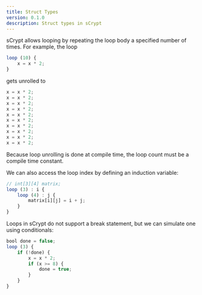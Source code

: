```yaml
---
title: Struct Types
version: 0.1.0
description: Struct types in sCrypt
---
```


sCrypt allows looping by repeating the loop body a specified number of times. For example, the loop

```javascript
loop (10) {
    x = x * 2;
}
```

gets unrolled to

```javascript
x = x * 2;
x = x * 2;
x = x * 2;
x = x * 2;
x = x * 2;
x = x * 2;
x = x * 2;
x = x * 2;
x = x * 2;
x = x * 2;
```

Because loop unrolling is done at compile time, the loop count must be a compile time constant.


We can also access the loop index by defining an induction variable:
```javascript
// int[3][4] matrix;
loop (3) : i {
    loop (4) : j {
        matrix[i][j] = i + j;
    }
}
```

Loops in sCrypt do not support a break statement, but we can simulate one using conditionals:
```javascript
bool done = false;
loop (3) {
    if (!done) {
        x = x * 2;
        if (x >= 8) {
            done = true;
        }
    }
}
```

